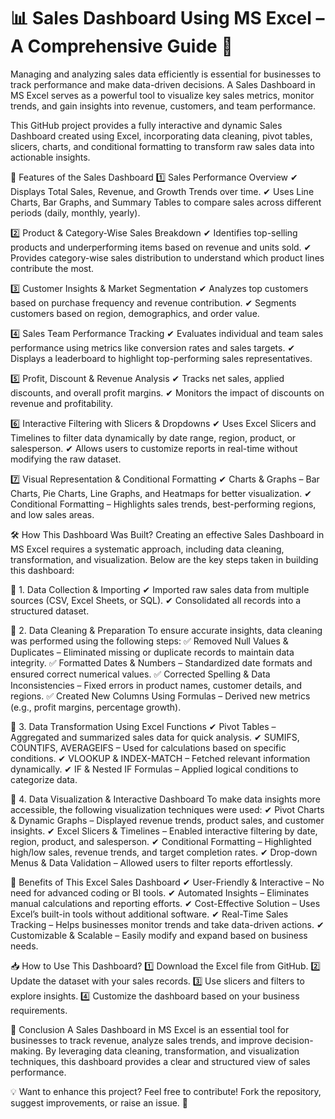 # 📊 Sales Dashboard Using MS Excel – A Comprehensive Guide 🚀
Managing and analyzing sales data efficiently is essential for businesses to track performance and make data-driven decisions. A Sales Dashboard in MS Excel serves as a powerful tool to visualize key sales metrics, monitor trends, and gain insights into revenue, customers, and team performance.

This GitHub project provides a fully interactive and dynamic Sales Dashboard created using Excel, incorporating data cleaning, pivot tables, slicers, charts, and conditional formatting to transform raw sales data into actionable insights.

🔹 Features of the Sales Dashboard
1️⃣ Sales Performance Overview
✔ Displays Total Sales, Revenue, and Growth Trends over time.
✔ Uses Line Charts, Bar Graphs, and Summary Tables to compare sales across different periods (daily, monthly, yearly).

2️⃣ Product & Category-Wise Sales Breakdown
✔ Identifies top-selling products and underperforming items based on revenue and units sold.
✔ Provides category-wise sales distribution to understand which product lines contribute the most.

3️⃣ Customer Insights & Market Segmentation
✔ Analyzes top customers based on purchase frequency and revenue contribution.
✔ Segments customers based on region, demographics, and order value.

4️⃣ Sales Team Performance Tracking
✔ Evaluates individual and team sales performance using metrics like conversion rates and sales targets.
✔ Displays a leaderboard to highlight top-performing sales representatives.

5️⃣ Profit, Discount & Revenue Analysis
✔ Tracks net sales, applied discounts, and overall profit margins.
✔ Monitors the impact of discounts on revenue and profitability.

6️⃣ Interactive Filtering with Slicers & Dropdowns
✔ Uses Excel Slicers and Timelines to filter data dynamically by date range, region, product, or salesperson.
✔ Allows users to customize reports in real-time without modifying the raw dataset.

7️⃣ Visual Representation & Conditional Formatting
✔ Charts & Graphs – Bar Charts, Pie Charts, Line Graphs, and Heatmaps for better visualization.
✔ Conditional Formatting – Highlights sales trends, best-performing regions, and low sales areas.

🛠️ How This Dashboard Was Built?
Creating an effective Sales Dashboard in MS Excel requires a systematic approach, including data cleaning, transformation, and visualization. Below are the key steps taken in building this dashboard:

📌 1. Data Collection & Importing
✔ Imported raw sales data from multiple sources (CSV, Excel Sheets, or SQL).
✔ Consolidated all records into a structured dataset.

📌 2. Data Cleaning & Preparation
To ensure accurate insights, data cleaning was performed using the following steps:
✅ Removed Null Values & Duplicates – Eliminated missing or duplicate records to maintain data integrity.
✅ Formatted Dates & Numbers – Standardized date formats and ensured correct numerical values.
✅ Corrected Spelling & Data Inconsistencies – Fixed errors in product names, customer details, and regions.
✅ Created New Columns Using Formulas – Derived new metrics (e.g., profit margins, percentage growth).

📌 3. Data Transformation Using Excel Functions
✔ Pivot Tables – Aggregated and summarized sales data for quick analysis.
✔ SUMIFS, COUNTIFS, AVERAGEIFS – Used for calculations based on specific conditions.
✔ VLOOKUP & INDEX-MATCH – Fetched relevant information dynamically.
✔ IF & Nested IF Formulas – Applied logical conditions to categorize data.

📌 4. Data Visualization & Interactive Dashboard
To make data insights more accessible, the following visualization techniques were used:
✔ Pivot Charts & Dynamic Graphs – Displayed revenue trends, product sales, and customer insights.
✔ Excel Slicers & Timelines – Enabled interactive filtering by date, region, product, and salesperson.
✔ Conditional Formatting – Highlighted high/low sales, revenue trends, and target completion rates.
✔ Drop-down Menus & Data Validation – Allowed users to filter reports effortlessly.

🎯 Benefits of This Excel Sales Dashboard
✔ User-Friendly & Interactive – No need for advanced coding or BI tools.
✔ Automated Insights – Eliminates manual calculations and reporting efforts.
✔ Cost-Effective Solution – Uses Excel’s built-in tools without additional software.
✔ Real-Time Sales Tracking – Helps businesses monitor trends and take data-driven actions.
✔ Customizable & Scalable – Easily modify and expand based on business needs.

📥 How to Use This Dashboard?
1️⃣ Download the Excel file from GitHub.
2️⃣ Update the dataset with your sales records.
3️⃣ Use slicers and filters to explore insights.
4️⃣ Customize the dashboard based on your business requirements.

🚀 Conclusion
A Sales Dashboard in MS Excel is an essential tool for businesses to track revenue, analyze sales trends, and improve decision-making. By leveraging data cleaning, transformation, and visualization techniques, this dashboard provides a clear and structured view of sales performance.

💡 Want to enhance this project? Feel free to contribute! Fork the repository, suggest improvements, or raise an issue. 🚀

